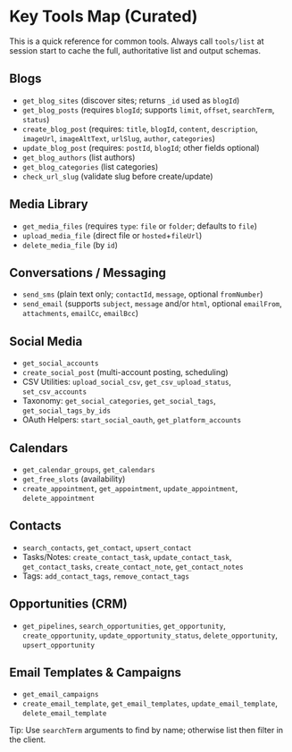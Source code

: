 # Key Tools Map (Curated)

This is a quick reference for common tools. Always call `tools/list` at session start to cache the full, authoritative list and output schemas.

## Blogs
- `get_blog_sites` (discover sites; returns `_id` used as `blogId`)
- `get_blog_posts` (requires `blogId`; supports `limit`, `offset`, `searchTerm`, `status`)
- `create_blog_post` (requires: `title`, `blogId`, `content`, `description`, `imageUrl`, `imageAltText`, `urlSlug`, `author`, `categories`)
- `update_blog_post` (requires: `postId`, `blogId`; other fields optional)
- `get_blog_authors` (list authors)
- `get_blog_categories` (list categories)
- `check_url_slug` (validate slug before create/update)

## Media Library
- `get_media_files` (requires `type`: `file` or `folder`; defaults to `file`)
- `upload_media_file` (direct file or `hosted`+`fileUrl`)
- `delete_media_file` (by `id`)

## Conversations / Messaging
- `send_sms` (plain text only; `contactId`, `message`, optional `fromNumber`)
- `send_email` (supports `subject`, `message` and/or `html`, optional `emailFrom`, `attachments`, `emailCc`, `emailBcc`)

## Social Media
- `get_social_accounts`
- `create_social_post` (multi-account posting, scheduling)
- CSV Utilities: `upload_social_csv`, `get_csv_upload_status`, `set_csv_accounts`
- Taxonomy: `get_social_categories`, `get_social_tags`, `get_social_tags_by_ids`
- OAuth Helpers: `start_social_oauth`, `get_platform_accounts`

## Calendars
- `get_calendar_groups`, `get_calendars`
- `get_free_slots` (availability)
- `create_appointment`, `get_appointment`, `update_appointment`, `delete_appointment`

## Contacts
- `search_contacts`, `get_contact`, `upsert_contact`
- Tasks/Notes: `create_contact_task`, `update_contact_task`, `get_contact_tasks`, `create_contact_note`, `get_contact_notes`
- Tags: `add_contact_tags`, `remove_contact_tags`

## Opportunities (CRM)
- `get_pipelines`, `search_opportunities`, `get_opportunity`, `create_opportunity`, `update_opportunity_status`, `delete_opportunity`, `upsert_opportunity`

## Email Templates & Campaigns
- `get_email_campaigns`
- `create_email_template`, `get_email_templates`, `update_email_template`, `delete_email_template`

Tip: Use `searchTerm` arguments to find by name; otherwise list then filter in the client.
